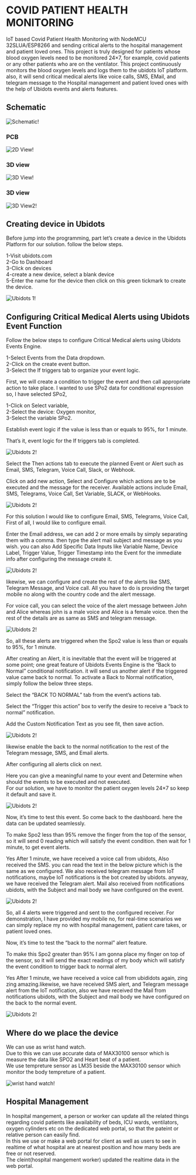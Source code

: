 
# COVID PATIENT HEALTH MONITORING
IoT based Covid Patient Health Monitoring with NodeMCU 32SLUA/ESP8266 and sending critical alerts to the hospital management and patient loved ones. This project is truly designed for patients whose blood oxygen levels need to be monitored 24×7, for example, covid patients or any other patients who are on the ventilator. This project continuously monitors the blood oxygen levels and logs them to the ubidots IoT platform. also, it will send critical medical alerts like voice calls, SMS, EMail, and telegram message to the Hospital management and patient loved ones with the help of Ubidots events and alerts features.


## Schematic

![Schematic!](Images/Schematic.PNG)

### PCB

![2D View!](Images/2DView.PNG)

### 3D view

![3D View!](Images/3DView.PNG)

### 3D view

![3D View2!](Images/3DView2.PNG)

## Creating device in Ubidots
Before jump into the programming, part let’s create a device in the Ubidots Platform for our solution. follow the below steps.

1-Visit ubidots.com
\
2-Go to Dashboard
\
3-Click on devices
\
4-create a new device, select a blank device
\
5-Enter the name for the device then click on this green tickmark to create the device.

![Ubidots 1!](Images/ub1.PNG)


## Configuring Critical Medical Alerts using Ubidots Event Function
Follow the below steps to configure Critical Medical alerts using Ubidots Events Engine.

1-Select Events from the Data dropdown.
\
2-Click on the create event button.
\
3-Select the If triggers tab to organize your event logic.

First, we will create a condition to trigger the event and then call appropriate action to take place. I wanted to use SPo2 data for conditional expression so, I have selected SPo2,

1-Click on Select variable,
\
2-Select the device: Oxygen monitor,
\
3-Select the variable SPo2.

Establish event logic if the value is less than or equals to 95%, for 1 minute.

That’s it, event logic for the If triggers tab is completed.


![Ubidots 2!](Images/ub2.PNG)



Select the Then actions tab to execute the planned Event or Alert such as Email, SMS, Telegram, Voice Call, Slack, or Webhook.

Click on add new action, Select and Configure which actions are to be executed and the message for the receiver. Available actions include Email, SMS, Telegrams, Voice Call, Set Variable, SLACK, or WebHooks.


![Ubidots 2!](Images/ub3.PNG)

For this solution I would like to configure Email, SMS, Telegrams, Voice Call, First of all, I would like to configure email.

Enter the Email address, we can add 2 or more emails by simply separating them with a comma. then type the alert mail subject and message as you wish. you can also Add Specific Data Inputs like Variable Name, Device Label, Trigger Value, Trigger Timestamp into the Event for the immediate info after configuring the message create it.

![Ubidots 2!](Images/ub4.PNG)


likewise, we can configure and create the rest of the alerts like SMS, Telegram Message, and Voice call.
All you have to do is providing the target mobile no along with the country code and the alert message.

For voice call, you can select the voice of the alert message between John and Alice whereas john is a male voice and Alice is a female voice. then the rest of the details are as same as SMS and telegram message.

![Ubidots 2!](Images/ub5.PNG)

So, all these alerts are triggered when the Spo2 value is less than or equals to 95%, for 1 minute.

After creating an Alert, it is inevitable that the event will be triggered at some point;
one great feature of Ubidots Events Engine is the “Back to Normal” conditional notification. it will send us another alert if the triggered value came back to normal.
To activate a Back to Normal notification, simply follow the below three steps.

Select the “BACK TO NORMAL” tab from the event’s actions tab.

Select the “Trigger this action” box to verify the desire to receive a “back to normal” notification.

Add the Custom Notification Text as you see fit, then save action.


![Ubidots 2!](Images/ub6.PNG)



likewise enable the back to the normal notification to the rest of the Telegram message, SMS, and Email alerts.

After configuring all alerts click on next.

Here you can give a meaningful name to your event and Determine when should the events to be executed and not executed.
\
For our solution, we have to monitor the patient oxygen levels 24×7 so keep it default and save it.

![Ubidots 2!](Images/ub7.PNG)



Now, it’s time to test this event. So come back to the dashboard. here the data can be updated seamlessly.

To make Spo2 less than 95% remove the finger from the top of the sensor, so it will send 0 reading which will satisfy the event condition. then wait for 1 minute, to get event alerts.

Yes After 1 minute, we have received a voice call from ubidots, Also received the SMS. you can read the text in the below picture which is the same as we configured. We also received telegram message from IoT notifications, maybe IoT notifications is the bot created by ubidots. anyway, we have received the Telegram alert. Mail also received from notifications ubidots, with the Subject and mail body we have configured on the event.

![Ubidots 2!](Images/ub8.PNG)




So, all 4 alerts were triggered and sent to the configured receiver. For demonstration, I have provided my mobile no, for real-time scenarios we can simply replace my no with hospital management, patient care takes, or patient loved ones.

Now, it’s time to test the “back to the normal” alert feature.

To make this Spo2 greater than 95% I am gonna place my finger on top of the sensor, so it will send the exact readings of my body which will satisfy the event condition to trigger back to normal alert.

Yes After 1 minute, we have received a voice call from ubididots again, zing zing amazing.likewise, we have received SMS alert, and Telegram message alert from the IoT notification, also we have received the Mail from notifications ubidots, with the Subject and mail body we have configured on the back to the normal event.

![Ubidots 2!](Images/ub9.PNG)
## Where do we place the device

We can use as wrist hand watch.
\
Due to this we can use accurate data of MAX30100 sensor which is measure the data like SPO2 and Heart beat of a patient.
\
We use tempreture sensor as LM35 beside the MAX30100 sensor which monitor the body tempreture of a patient.


![wrist hand watch!](Images/uc1.PNG)

## Hospital Management

In hospital mangement, a person or worker can update all the related things regarding covid patients like availability of beds, ICU wards, ventilators, oxygen cylinders etc on the dedicated web portal, so that the pateint or relative person can easily find.
\
In this we use or make a web portal for client as well as users to see in realtime of what hospital are at nearest position and how many beds are free or not reserved.
\
The cleint(hospital mangement worker) updated the realtime data in the web portal. 